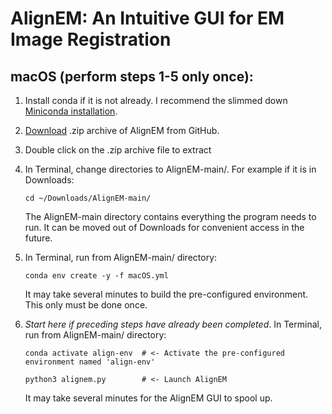 # AlignEM: An Intuitive GUI for EM Image Registration

## macOS (perform steps 1-5 only once):
1. Install conda if it is not already. I recommend the slimmed down [Miniconda installation](https://www.anaconda.com/docs/getting-started/miniconda/install).
2. [Download](https://github.com/joelyancey/AlignEM/archive/refs/heads/main.zip) .zip archive of AlignEM from GitHub.
3. Double click on the .zip archive file to extract
4. In Terminal, change directories to AlignEM-main/. For example if it is in Downloads:
   
   `cd ~/Downloads/AlignEM-main/`
   
   The AlignEM-main directory contains everything the program needs to run. It can be moved out of Downloads for convenient access in the future.
5. In Terminal, run from AlignEM-main/ directory:
   
   `conda env create -y -f macOS.yml`
   
   It may take several minutes to build the pre-configured environment. This only must be done once. 
6. *Start here if preceding steps have already been completed*. In Terminal, run from AlignEM-main/ directory:

   `conda activate align-env  # <- Activate the pre-configured environment named 'align-env'`
   
   `python3 alignem.py        # <- Launch AlignEM`
   
   It may take several minutes for the AlignEM GUI to spool up.

